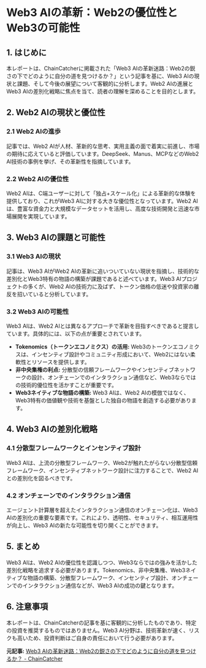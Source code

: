 # Web3 AIの革新：Web2の優位性とWeb3の可能性

## 1. はじめに

本レポートは、ChainCatcherに掲載された「Web3 AIの革新迷路：Web2の鋭さの下でどのように自分の道を見つけるか？」という記事を基に、Web3 AIの現状と課題、そして今後の展望について客観的に分析します。Web2 AIの進展とWeb3 AIの差別化戦略に焦点を当て、読者の理解を深めることを目的とします。

## 2. Web2 AIの現状と優位性

### 2.1 Web2 AIの進歩

記事では、Web2 AIが人材、革新的な思考、実用主義の面で着実に前進し、市場の期待に応えていると評価しています。DeepSeek、Manus、MCPなどのWeb2 AI技術の事例を挙げ、その革新性を指摘しています。

### 2.2 Web2 AIの優位性

Web2 AIは、C端ユーザーに対して「独占+スケール化」による革新的な体験を提供しており、これがWeb3 AIに対する大きな優位性となっています。Web2 AIは、豊富な資金力と大規模なデータセットを活用し、高度な技術開発と迅速な市場展開を実現しています。

## 3. Web3 AIの課題と可能性

### 3.1 Web3 AIの現状

記事は、Web3 AIがWeb2 AIの革新に追いついていない現状を指摘し、技術的な差別化とWeb3特有の物語の構築が課題であると述べています。Web3 AIプロジェクトの多くが、Web2 AIの技術力に及ばず、トークン価格の低迷や投資家の離反を招いていると分析しています。

### 3.2 Web3 AIの可能性

Web3 AIは、Web2 AIとは異なるアプローチで革新を目指すべきであると提言しています。具体的には、以下の点が重要とされています。

* **Tokenomics（トークンエコノミクス）の活用:** Web3のトークンエコノミクスは、インセンティブ設計やコミュニティ形成において、Web2にはない柔軟性とリソースを提供します。
* **非中央集権の利点:** 分散型の信頼フレームワークやインセンティブネットワークの設計、オンチェーンでのインタラクション通信など、Web3ならではの技術的優位性を活かすことが重要です。
* **Web3ネイティブな物語の構築:** Web3 AIは、Web2 AIの模倣ではなく、Web3特有の価値観や技術を基盤とした独自の物語を創造する必要があります。

## 4. Web3 AIの差別化戦略

### 4.1 分散型フレームワークとインセンティブ設計

Web3 AIは、上流の分散型フレームワーク、Web2が触れたがらない分散型信頼フレームワーク、インセンティブネットワーク設計に注力することで、Web2 AIとの差別化を図るべきです。

### 4.2 オンチェーンでのインタラクション通信

エージェント計算層を超えたインタラクション通信のオンチェーン化は、Web3 AIの差別化の重要な要素です。これにより、透明性、セキュリティ、相互運用性が向上し、Web3 AIの新たな可能性を切り開くことができます。

## 5. まとめ

Web3 AIは、Web2 AIの優位性を認識しつつ、Web3ならではの強みを活かした差別化戦略を追求する必要があります。Tokenomics、非中央集権、Web3ネイティブな物語の構築、分散型フレームワーク、インセンティブ設計、オンチェーンでのインタラクション通信などが、Web3 AIの成功の鍵となります。

## 6. 注意事項

本レポートは、ChainCatcherの記事を基に客観的に分析したものであり、特定の投資を推奨するものではありません。Web3 AI分野は、技術革新が速く、リスクも高いため、投資判断はご自身の責任において行う必要があります。


**元記事:** [Web3 AIの革新迷路：Web2の鋭さの下でどのように自分の道を見つけるか？ - ChainCatcher](https://www.chaincatcher.com/ja/article/2173108)